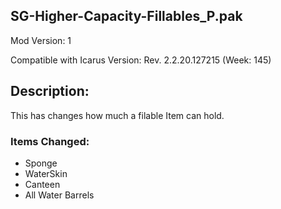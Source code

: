 ## SG-Higher-Capacity-Fillables_P.pak

Mod Version: 1

Compatible with Icarus Version: Rev. 2.2.20.127215 (Week: 145)

## Description:

This has changes how much a filable Item can hold.

### Items Changed:

- Sponge
- WaterSkin
- Canteen
- All Water Barrels
